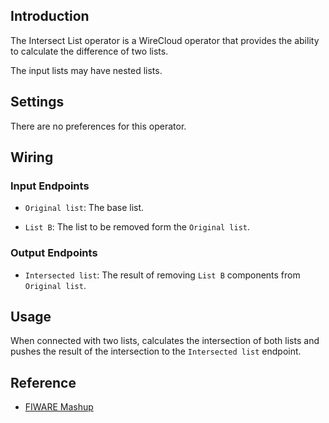 ## Introduction

The Intersect List operator is a WireCloud operator that provides the ability to calculate the difference of two lists.

The input lists may have nested lists.

## Settings

There are no preferences for this operator.

## Wiring

### Input Endpoints

- `Original list`: The base list.

- `List B`: The list to be removed form the `Original list`.


### Output Endpoints

- `Intersected list`: The result of removing `List B` components from `Original list`.

## Usage

When connected with two lists, calculates the intersection of both lists and pushes the result of the intersection to the `Intersected list` endpoint.

## Reference

- [FIWARE Mashup](https://mashup.lab.fiware.org/)
